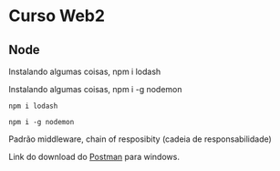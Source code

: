 ﻿# Curso Web2

## Node

<p>Instalando algumas coisas, npm i lodash</p>
<p>Instalando algumas coisas, npm i -g nodemon</p>

```
npm i lodash
```

```
npm i -g nodemon
```

<p>Padrão middleware, chain of resposibity (cadeia de responsabilidade)</p>
<p>Link do download do <a href= 'https://www.postman.com/downloads/?utm_source=postman-home'>Postman</a> para windows.</p>

